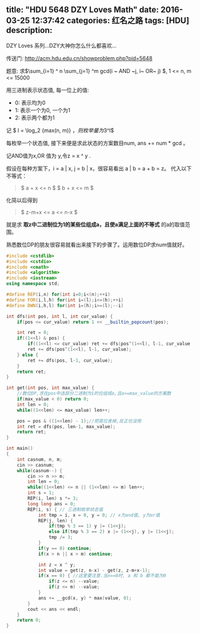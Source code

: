 title: "HDU 5648 DZY Loves Math"
date: 2016-03-25 12:37:42
categories: 红名之路
tags: [HDU]
description: 
---

DZY Loves 系列...DZY大神你怎么什么都喜欢...

传送门: http://acm.hdu.edu.cn/showproblem.php?pid=5648

题意: 求$\sum\_{i=1} ^ n \sum\_{j=1} ^m gcd(i ~ AND ~j, i~ OR~ j) $, 1 <= n, m <= 15000

用三进制表示状态值, 每一位上的值:
* 0: 表示均为0
* 1: 表示一个为0, 一个为1
* 2: 表示两个都为1 

<!--more-->
记 $ l = \log_2 {max(n, m)} $，则枚举量为$3^l$

每枚举一个状态值, 接下来便是求此状态的方案数目num, ans += num * gcd 。

记AND值为x,OR 值为 y,令z = x ^ y .

假设在每种方案下，i = a | x, j = b | x，很容易看出 a | b = a + b = z。
代入以下不等式：
> $ a + x <= n $
> $ b + x <= m $

化简以后得到
> $ z-m+x <=  a <= n-x $

就是求 **取z中二进制位为1的某些位组成a，且使a满足上面的不等式** 的a的取值范围。

熟悉数位DP的朋友很容易就看出来接下的步骤了。运用数位DP求num值就好。

```c++
#include <cstdlib>
#include <cstdio>
#include <cmath>
#include <algorithm>
#include <iostream>
using namespace std;

#define REP(i,n) for(int i=0;i<(n);++i)
#define FOR(i,l,h) for(int i=(l);i<=(h);++i)
#define DWN(i,h,l) for(int i=(h);i>=(l);--i)

int dfs(int pos, int l, int cur_value) {
    if(pos <= cur_value) return 1 << __builtin_popcount(pos);

    int ret = 0;
    if((1<<l) & pos) {
        if((1<<l) <= cur_value) ret += dfs(pos^(1<<l), l-1, cur_value - (1<<l));
        ret += dfs(pos^(1<<l), l-1, cur_value);
    } else {
        ret += dfs(pos, l-1, cur_value);
    }
    return ret;
}

int get(int pos, int max_value) { 
    //数位DP,求在pos中选部分二进制为1的位组成a,且a<=max_value的方案数
    if(max_value < 0) return 0;
    int len = 0;
    while((1<<len) <= max_value) len++;

    pos = pos & ((1<<len) - 1);//把高位舍掉,反正也没用
    int ret = dfs(pos, len-1, max_value);
    return ret;
}

int main()
{
    int casnum, n, m;
    cin >> casnum;
    while(casnum--) {
        cin >> n >> m;
        int len = 0;
        while((1<<len) <= n || (1<<len) <= m) len++;
        int s = 1;
        REP(i, len) s *= 3;
        long long ans = 0;
        REP(i, s) { // 三进制枚举状态值
            int tmp = i, x = 0, y = 0; // x为and值, y为or值
            REP(j, len) {
                if(tmp % 3 == 1) y |= (1<<j);
                else if(tmp % 3 == 2) x |= (1<<j), y |= (1<<j);
                tmp /= 3;
            }
            if(y == 0) continue;
            if(x > n || x > m) continue;

            int z = x ^ y;
            int value = get(z, n-x) - get(z, z-m+x-1);
            if(x == 0) { //这里要注意.当x==0时, a 和 b 都不能为0
                if(z <= n) --value;
                if(z <= m) --value;
            }
            ans += __gcd(x, y) * max(value, 0);
        }
        cout << ans << endl;
    }
    return 0;
}
```
  


